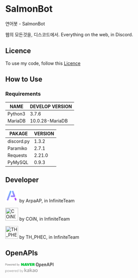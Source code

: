# SalmonBot
연어봇 - SalmonBot

웹의 모든것을, 디스코드에서.
Everything on the web, in Discord.

## Licence
To use my code, follow this [Licence](LICENSE)

## How to Use
### Requirements
|    NAME    |    DEVELOP VERSION    |
|------------|-----------------------|
| Python3    | 3.7.6                 |
| MariaDB    | 10.0.28-MariaDB       |

|   PAKAGE   |  VERSION  |
|----------- |-----------|
| discord.py | 1.3.2     |
| Paramiko   | 2.7.1     |
| Requests   | 2.21.0    |
| PyMySQL    | 0.9.3     |

## Developer

[<img src="./p.png" width="40" height="40" title="ArpaAP">](https://github.com/ArpaAP) by ArpaAP, in InfiniteTeam

[<img src="https://cdn.discordapp.com/attachments/632678489144688678/689055297930526744/72da39a2fb24304b.jpg" width="40" height="40" title="COiN(COIN-KR)">](https://github.com/COIN-KR) by COiN, in InfiniteTeam

[<img src="https://cdn.discordapp.com/avatars/467666650183761920/337654b03985ac8bdf1cf7e8449b27d8.png" width="40" height="40" title="TH_PHEC">](https://github.com/gimon0330) by TH_PHEC, in InfiniteTeam

## OpenAPIs
<a href="http://developers.naver.com" target="_blank">
    <img src="./openapis/naveropenapi.png" alt="NAVER Open API" width="30%" height="30%"/>
</a>
<br>
<a href="https://developers.kakao.com" target="_blank">
    <img src="./openapis/kakaodevelopers.png" alt="Kakao Developers" width="20%" height="20%"/>
</a>
